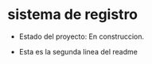 <h1>sistema de registro</h1>

- Estado del proyecto: En construccion.

- Esta es la segunda linea del readme
